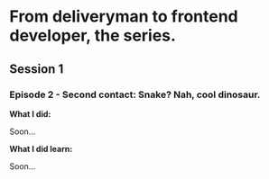 <h1>From deliveryman to frontend developer, the series.</h1>

<h2>Session 1</h2>

<h3>Episode 2 - Second contact: Snake? Nah, cool dinosaur.</h3>

<b>What I did:</b>
<p>Soon...</p>
  
<b>What I did learn:</b> 
<p>Soon...</p>


